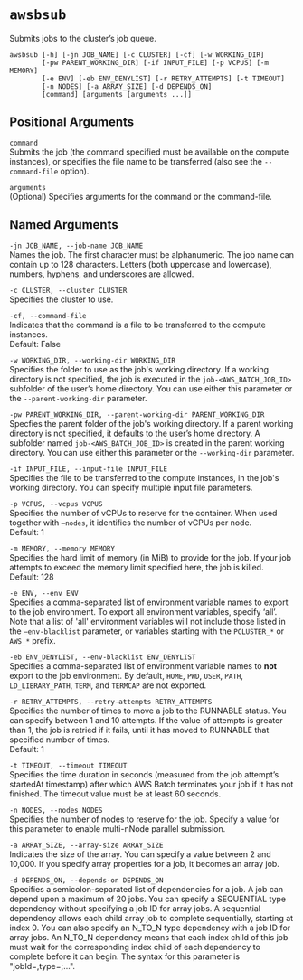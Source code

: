 # `awsbsub`<a name="awsbatchcli.awsbsub"></a>

Submits jobs to the cluster’s job queue\.

```
awsbsub [-h] [-jn JOB_NAME] [-c CLUSTER] [-cf] [-w WORKING_DIR]
        [-pw PARENT_WORKING_DIR] [-if INPUT_FILE] [-p VCPUS] [-m MEMORY]
        [-e ENV] [-eb ENV_DENYLIST] [-r RETRY_ATTEMPTS] [-t TIMEOUT]
        [-n NODES] [-a ARRAY_SIZE] [-d DEPENDS_ON]
        [command] [arguments [arguments ...]]
```

## Positional Arguments<a name="awsbatchcli.awsbsub.args"></a>

`command`  
Submits the job \(the command specified must be available on the compute instances\), or specifies the file name to be transferred \(also see the `--command-file` option\)\.

`arguments`  
\(Optional\) Specifies arguments for the command or the command\-file\.

## Named Arguments<a name="awsbatchcli.awsbsub.namedargs"></a>

`-jn JOB_NAME, --job-name JOB_NAME`  
Names the job\. The first character must be alphanumeric\. The job name can contain up to 128 characters\. Letters \(both uppercase and lowercase\), numbers, hyphens, and underscores are allowed\.

`-c CLUSTER, --cluster CLUSTER`  
Specifies the cluster to use\.

`-cf, --command-file`  
Indicates that the command is a file to be transferred to the compute instances\.  
Default: False

`-w WORKING_DIR, --working-dir WORKING_DIR`  
Specifies the folder to use as the job's working directory\. If a working directory is not specified, the job is executed in the `job-<AWS_BATCH_JOB_ID>` subfolder of the user’s home directory\. You can use either this parameter or the `--parent-working-dir` parameter\.

`-pw PARENT_WORKING_DIR, --parent-working-dir PARENT_WORKING_DIR`  
Specfies the parent folder of the job's working directory\. If a parent working directory is not specified, it defaults to the user’s home directory\. A subfolder named `job-<AWS_BATCH_JOB_ID>` is created in the parent working directory\. You can use either this parameter or the `--working-dir` parameter\.

`-if INPUT_FILE, --input-file INPUT_FILE`  
Specifies the file to be transferred to the compute instances, in the job's working directory\. You can specify multiple input file parameters\.

`-p VCPUS, --vcpus VCPUS`  
Specifies the number of vCPUs to reserve for the container\. When used together with `–nodes`, it identifies the number of vCPUs per node\.  
Default: 1

`-m MEMORY, --memory MEMORY`  
Specifies the hard limit of memory \(in MiB\) to provide for the job\. If your job attempts to exceed the memory limit specified here, the job is killed\.  
Default: 128

`-e ENV, --env ENV`  
Specifies a comma\-separated list of environment variable names to export to the job environment\. To export all environment variables, specify ‘all’\. Note that a list of 'all' environment variables will not include those listed in the `–env-blacklist` parameter, or variables starting with the `PCLUSTER_*` or `AWS_*` prefix\.

`-eb ENV_DENYLIST, --env-blacklist ENV_DENYLIST`  
Specifies a comma\-separated list of environment variable names to **not** export to the job environment\. By default, `HOME`, `PWD`, `USER`, `PATH`, `LD_LIBRARY_PATH`, `TERM`, and `TERMCAP` are not exported\.

`-r RETRY_ATTEMPTS, --retry-attempts RETRY_ATTEMPTS`  
Specifies the number of times to move a job to the RUNNABLE status\. You can specify between 1 and 10 attempts\. If the value of attempts is greater than 1, the job is retried if it fails, until it has moved to RUNNABLE that specified number of times\.  
Default: 1

`-t TIMEOUT, --timeout TIMEOUT`  
Specifies the time duration in seconds \(measured from the job attempt’s startedAt timestamp\) after which AWS Batch terminates your job if it has not finished\. The timeout value must be at least 60 seconds\.

`-n NODES, --nodes NODES`  
Specifies the number of nodes to reserve for the job\. Specify a value for this parameter to enable multi\-nNode parallel submission\.

`-a ARRAY_SIZE, --array-size ARRAY_SIZE`  
Indicates the size of the array\. You can specify a value between 2 and 10,000\. If you specify array properties for a job, it becomes an array job\.

`-d DEPENDS_ON, --depends-on DEPENDS_ON`  
Specifies a semicolon\-separated list of dependencies for a job\. A job can depend upon a maximum of 20 jobs\. You can specify a SEQUENTIAL type dependency without specifying a job ID for array jobs\. A sequential dependency allows each child array job to complete sequentially, starting at index 0\. You can also specify an N\_TO\_N type dependency with a job ID for array jobs\. An N\_TO\_N dependency means that each index child of this job must wait for the corresponding index child of each dependency to complete before it can begin\. The syntax for this parameter is "jobId=*<string>*,type=<string>;\.\.\."\.